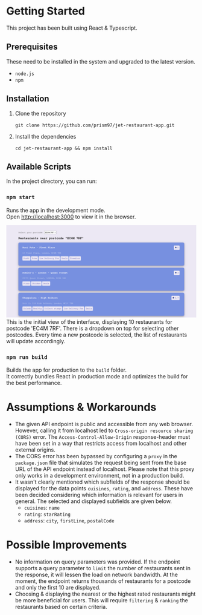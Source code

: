 # Getting Started

This project has been built using React & Typescript.

## Prerequisites

These need to be installed in the system and upgraded to the latest version.
- `node.js`
- `npm`

## Installation

1. Clone the repository
    ```
    git clone https://github.com/prism97/jet-restaurant-app.git
    ```
2. Install the dependencies
    ```
    cd jet-restaurant-app && npm install
    ```

## Available Scripts

In the project directory, you can run:

### `npm start`

Runs the app in the development mode.\
Open [http://localhost:3000](http://localhost:3000) to view it in the browser.

![Initial view of the interface](src/images/interface.png)
This is the initial view of the interface, displaying 10 restaurants for postcode 'EC4M 7RF'. There is a dropdown on top for selecting other postcodes. Every time a new postcode is selected, the list of restaurants will update accordingly.


### `npm run build`

Builds the app for production to the `build` folder.\
It correctly bundles React in production mode and optimizes the build for the best performance.


# Assumptions & Workarounds

- The given API endpoint is public and accessible from any web browser. However, calling it from localhost led to `Cross-origin resource sharing (CORS)` error. The `Access-Control-Allow-Origin` response-header must have been set in a way that restricts access from localhost and other external origins.
- The CORS error has been bypassed by configuring a `proxy` in the `package.json` file that simulates the request being sent from the base URL of the API endpoint instead of localhost. Please note that this proxy only works in a development environment, not in a production build.
- It wasn't clearly mentioned which subfields of the response should be displayed for the data points `cuisines`, `rating`, and `address`. These have been decided considering which information is relevant for users in general. The selected and displayed subfields are given below.
    - `cuisines`: `name`
    - `rating`: `starRating`
    - `address`: `city`, `firstLine`, `postalCode`

# Possible Improvements

- No information on query parameters was provided. If the endpoint supports a query parameter to `limit` the number of restaurants sent in the response, it will lessen the load on network bandwidth. At the moment, the endpoint returns thousands of restaurants for a postcode and only the first 10 are displayed.
- Choosing & displaying the nearest or the highest rated restaurants might be more beneficial for users. This will require `filtering` & `ranking` the restaurants based on certain criteria.
